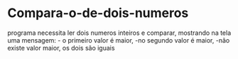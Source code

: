 # Compara-o-de-dois-numeros
programa necessita ler dois numeros inteiros e comparar, mostrando na tela uma mensagem: - o primeiro valor é maior, -no segundo valor é maior, -não existe valor maior, os dois são iguais
